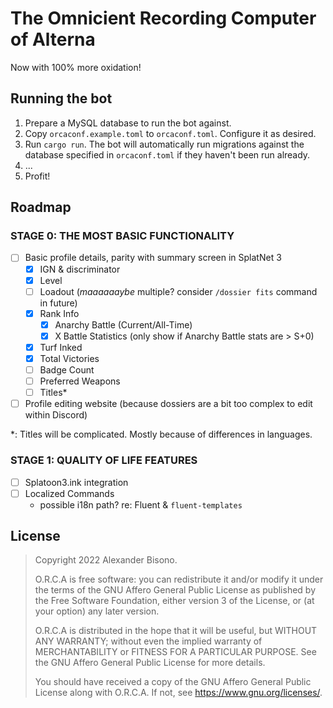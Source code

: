 # The Omnicient Recording Computer of Alterna

Now with 100% more oxidation!

## Running the bot

1. Prepare a MySQL database to run the bot against.
1. Copy `orcaconf.example.toml` to `orcaconf.toml`. Configure it as desired.
2. Run `cargo run`. The bot will automatically run migrations against the
   database specified in `orcaconf.toml` if they haven't been run already.
3. ...
4. Profit!

## Roadmap

### STAGE 0: THE MOST BASIC FUNCTIONALITY
- [ ] Basic profile details, parity with summary screen in SplatNet 3
  - [X] IGN & discriminator
  - [x] Level
  - [ ] Loadout (*maaaaaaybe* multiple? consider `/dossier fits` command in future)
  - [x] Rank Info
    - [x] Anarchy Battle (Current/All-Time)
    - [x] X Battle Statistics (only show if Anarchy Battle stats are > S+0)
  - [x] Turf Inked
  - [x] Total Victories
  - [ ] Badge Count
  - [ ] Preferred Weapons
  - [ ] Titles\*
- [ ] Profile editing website (because dossiers are a bit too complex to edit
      within Discord)

\*: Titles will be complicated. Mostly because of differences in languages.
  
### STAGE 1: QUALITY OF LIFE FEATURES
- [ ] Splatoon3.ink integration
- [ ] Localized Commands
  - possible i18n path? re: Fluent & `fluent-templates`

## License

> Copyright 2022 Alexander Bisono.
>
> O.R.C.A is free software: you can redistribute it and/or modify it under the
> terms of the GNU Affero General Public License as published by the Free
> Software Foundation, either version 3 of the License, or (at your option) any
> later version.
>
> O.R.C.A is distributed in the hope that it will be useful, but WITHOUT ANY
> WARRANTY; without even the implied warranty of MERCHANTABILITY or FITNESS FOR
> A PARTICULAR PURPOSE. See the GNU Affero General Public License for more
> details.
>
> You should have received a copy of the GNU Affero General Public License along
> with O.R.C.A. If not, see <https://www.gnu.org/licenses/>.

